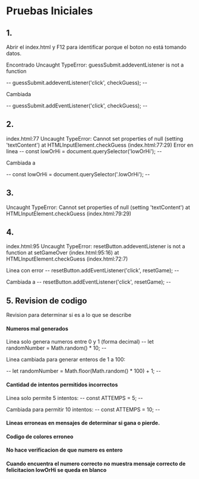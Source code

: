# Pruebas Iniciales

## 1.
Abrir el index.html y F12 para identificar porque el boton no está tomando datos.

Encontrado Uncaught TypeError: guessSubmit.addeventListener is not a function

-- guessSubmit.addeventListener('click', checkGuess); --

Cambiada 

-- guessSubmit.addEventListener('click', checkGuess); --


## 2.

index.html:77 Uncaught TypeError: Cannot set properties of null (setting 'textContent')
    at HTMLInputElement.checkGuess (index.html:77:29)
Error en linea 
-- const lowOrHi = document.querySelector('lowOrHi'); --

Cambiada a

-- const lowOrHi = document.querySelector('.lowOrHi'); --




## 3.
Uncaught TypeError: Cannot set properties of null (setting 'textContent')
    at HTMLInputElement.checkGuess (index.html:79:29)



## 4. 
index.html:95 Uncaught TypeError: resetButton.addeventListener is not a function
    at setGameOver (index.html:95:16)
    at HTMLInputElement.checkGuess (index.html:72:7)


Linea con error -- resetButton.addEventListener('click', resetGame); --

Cambiada a -- resetButton.addEventListener('click', resetGame); --

## 5. Revision de codigo 
Revision para determinar si es a lo que se describe

#### Numeros mal generados
Linea solo genera numeros entre 0 y 1 (forma decimal) 
-- let randomNumber = Math.random() * 10; --

Linea cambiada para generar enteros de 1 a 100:

-- let randomNumber = Math.floor(Math.random() * 100) + 1; --



#### Cantidad de intentos permitidos incorrectos
Linea solo permite 5 intentos:
-- const ATTEMPS = 5; --

Cambiada para permitir 10 intentos:
-- const ATTEMPS = 10; --


#### Lineas erroneas en mensajes de determinar si gana o pierde.

#### Codigo de colores erroneo


#### No hace verificacion de que numero es entero

#### Cuando encuentra el numero correcto no muestra mensaje correcto de felicitacion lowOrHi se queda en blanco


